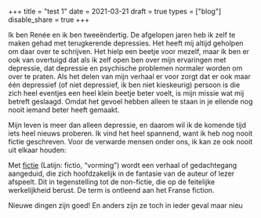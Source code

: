 +++
title = "test 1"
date = 2021-03-21
draft = true
types = ["blog"]
disable_share = true
+++

Ik ben Renée en ik ben tweeëndertig. De afgelopen jaren heb ik zelf te maken gehad met terugkerende depressies. Het heeft mij altijd geholpen om daar over te schrijven. Het hielp een beetje voor mezelf, maar ik ben er ook  van overtuigd dat als ik zelf open ben over mijn ervaringen met depressie, dat depressie en psychische problemen normaler worden om over te praten. Als het delen van mijn verhaal er voor zorgt dat er ook maar één depressief (of niet depressief, ik ben niet kieskeurig) persoon is die zich heel eventjes een heel klein beetje beter voelt, is mijn missie wat mij betreft geslaagd. Omdat het gevoel hebben alleen te staan in je ellende nog nooit iemand beter heeft gemaakt.

Mijn leven is meer dan alleen depressie, en daarom wil ik de komende tijd iets heel nieuws proberen. Ik vind het heel spannend, want ik heb nog nooit fictie geschreven. Voor de verwarde mensen onder ons, ik kan ze ook nooit uit elkaar houden:

Met [fictie](https://nl.wikipedia.org/wiki/Fictie) (Latijn: fictio, “vorming”) wordt een verhaal of gedachtegang aangeduid, die zich hoofdzakelijk in de fantasie van de auteur of lezer afspeelt. Dit in tegenstelling tot de non-fictie, die op de feitelijke werkelijkheid berust. De term is ontleend aan het Franse fiction.

Nieuwe dingen zijn goed! En anders zijn ze toch in ieder geval maar nieu